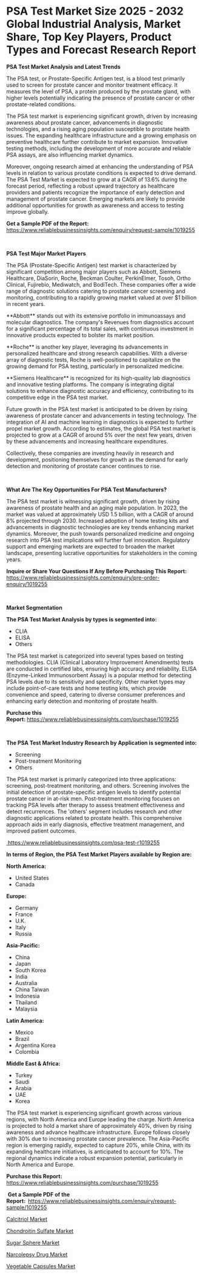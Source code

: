 <p><h1>PSA Test Market Size 2025 - 2032 Global Industrial Analysis, Market Share, Top Key Players, Product Types and Forecast Research Report</h1></p><p><strong>PSA Test Market Analysis and Latest Trends</strong></p>
<p><p>The PSA test, or Prostate-Specific Antigen test, is a blood test primarily used to screen for prostate cancer and monitor treatment efficacy. It measures the level of PSA, a protein produced by the prostate gland, with higher levels potentially indicating the presence of prostate cancer or other prostate-related conditions.</p><p>The PSA test market is experiencing significant growth, driven by increasing awareness about prostate cancer, advancements in diagnostic technologies, and a rising aging population susceptible to prostate health issues. The expanding healthcare infrastructure and a growing emphasis on preventive healthcare further contribute to market expansion. Innovative testing methods, including the development of more accurate and reliable PSA assays, are also influencing market dynamics.</p><p>Moreover, ongoing research aimed at enhancing the understanding of PSA levels in relation to various prostate conditions is expected to drive demand. The PSA Test Market is expected to grow at a CAGR of 13.6% during the forecast period, reflecting a robust upward trajectory as healthcare providers and patients recognize the importance of early detection and management of prostate cancer. Emerging markets are likely to provide additional opportunities for growth as awareness and access to testing improve globally.</p></p>
<p><strong>Get a Sample PDF of the Report:&nbsp;</strong> <a href="https://www.reliablebusinessinsights.com/enquiry/request-sample/1019255?utm_campaign=1837&utm_medium=2&utm_source=Github&utm_content=ia&utm_term=08032025&utm_id=psa-test">https://www.reliablebusinessinsights.com/enquiry/request-sample/1019255</a></p>
<p>&nbsp;</p>
<p><strong>PSA Test Major Market Players</strong></p>
<p><p>The PSA (Prostate-Specific Antigen) test market is characterized by significant competition among major players such as Abbott, Siemens Healthcare, DiaSorin, Roche, Beckman Coulter, PerkinElmer, Tosoh, Ortho Clinical, Fujirebio, Mediwatch, and BodiTech. These companies offer a wide range of diagnostic solutions catering to prostate cancer screening and monitoring, contributing to a rapidly growing market valued at over $1 billion in recent years.</p><p>**Abbott** stands out with its extensive portfolio in immunoassays and molecular diagnostics. The company's Revenues from diagnostics account for a significant percentage of its total sales, with continuous investment in innovative products expected to bolster its market position.</p><p>**Roche** is another key player, leveraging its advancements in personalized healthcare and strong research capabilities. With a diverse array of diagnostic tests, Roche is well-positioned to capitalize on the growing demand for PSA testing, particularly in personalized medicine.</p><p>**Siemens Healthcare** is recognized for its high-quality lab diagnostics and innovative testing platforms. The company is integrating digital solutions to enhance diagnostic accuracy and efficiency, contributing to its competitive edge in the PSA test market.</p><p>Future growth in the PSA test market is anticipated to be driven by rising awareness of prostate cancer and advancements in testing technology. The integration of AI and machine learning in diagnostics is expected to further propel market growth. According to estimates, the global PSA test market is projected to grow at a CAGR of around 5% over the next few years, driven by these advancements and increasing healthcare expenditures.</p><p>Collectively, these companies are investing heavily in research and development, positioning themselves for growth as the demand for early detection and monitoring of prostate cancer continues to rise.</p></p>
<p>&nbsp;</p>
<p><strong>What Are The Key Opportunities For PSA Test Manufacturers?</strong></p>
<p><p>The PSA test market is witnessing significant growth, driven by rising awareness of prostate health and an aging male population. In 2023, the market was valued at approximately USD 1.5 billion, with a CAGR of around 8% projected through 2030. Increased adoption of home testing kits and advancements in diagnostic technologies are key trends enhancing market dynamics. Moreover, the push towards personalized medicine and ongoing research into PSA test implications will further fuel innovation. Regulatory support and emerging markets are expected to broaden the market landscape, presenting lucrative opportunities for stakeholders in the coming years.</p></p>
<p><strong>Inquire or Share Your Questions If Any Before Purchasing This Report:</strong> <a href="https://www.reliablebusinessinsights.com/enquiry/pre-order-enquiry/1019255?utm_campaign=1837&utm_medium=2&utm_source=Github&utm_content=ia&utm_term=08032025&utm_id=psa-test">https://www.reliablebusinessinsights.com/enquiry/pre-order-enquiry/1019255</a></p>
<p>&nbsp;</p>
<p><strong>Market Segmentation</strong></p>
<p><strong>The PSA Test Market Analysis by types is segmented into:</strong></p>
<p><ul><li>CLIA</li><li>ELISA</li><li>Others</li></ul></p>
<p><p>The PSA test market is categorized into several types based on testing methodologies. CLIA (Clinical Laboratory Improvement Amendments) tests are conducted in certified labs, ensuring high accuracy and reliability. ELISA (Enzyme-Linked Immunosorbent Assay) is a popular method for detecting PSA levels due to its sensitivity and specificity. Other market types may include point-of-care tests and home testing kits, which provide convenience and speed, catering to diverse consumer preferences and enhancing early detection and monitoring of prostate health.</p></p>
<p><strong>Purchase this Report:&nbsp;</strong><a href="https://www.reliablebusinessinsights.com/purchase/1019255?utm_campaign=1837&utm_medium=2&utm_source=Github&utm_content=ia&utm_term=08032025&utm_id=psa-test">https://www.reliablebusinessinsights.com/purchase/1019255</a></p>
<p>&nbsp;</p>
<p><strong>The PSA Test Market Industry Research by Application is segmented into:</strong></p>
<p><ul><li>Screening</li><li>Post-treatment Monitoring</li><li>Others</li></ul></p>
<p><p>The PSA test market is primarily categorized into three applications: screening, post-treatment monitoring, and others. Screening involves the initial detection of prostate-specific antigen levels to identify potential prostate cancer in at-risk men. Post-treatment monitoring focuses on tracking PSA levels after therapy to assess treatment effectiveness and detect recurrences. The 'others' segment includes research and other diagnostic applications related to prostate health. This comprehensive approach aids in early diagnosis, effective treatment management, and improved patient outcomes.</p></p>
<p><a href="https://www.reliablebusinessinsights.com/psa-test-r1019255?utm_campaign=1837&utm_medium=2&utm_source=Github&utm_content=ia&utm_term=08032025&utm_id=psa-test">&nbsp;https://www.reliablebusinessinsights.com/psa-test-r1019255</a></p>
<p><strong>In terms of Region, the PSA Test Market Players available by Region are:</strong></p>
<p>
    <p> <strong> North America: </strong>
        <ul>
            <li>United States</li>
            <li>Canada</li>
        </ul>
        </p> 
    <p> <strong> Europe: </strong>
        <ul>
            <li>Germany</li>
            <li>France</li>
            <li>U.K.</li>
            <li>Italy</li>
            <li>Russia</li>
        </ul>
        </p> 
    <p> <strong> Asia-Pacific: </strong>
        <ul>
            <li>China</li>
            <li>Japan</li>
            <li>South Korea</li>
            <li>India</li>
            <li>Australia</li>
            <li>China Taiwan</li>
            <li>Indonesia</li>
            <li>Thailand</li>
            <li>Malaysia</li>
        </ul>
        </p> 
    <p> <strong> Latin America: </strong>
        <ul>
            <li>Mexico</li>
            <li>Brazil</li>
            <li>Argentina Korea</li>
            <li>Colombia</li>
        </ul>
        </p> 
    <p> <strong> Middle East & Africa: </strong>
        <ul>
            <li>Turkey</li>
            <li>Saudi</li>
            <li>Arabia</li>
            <li>UAE</li>
            <li>Korea</li>
        </ul>
    </p>
    </p>
<p><p>The PSA test market is experiencing significant growth across various regions, with North America and Europe leading the charge. North America is projected to hold a market share of approximately 40%, driven by rising awareness and advance healthcare infrastructure. Europe follows closely with 30% due to increasing prostate cancer prevalence. The Asia-Pacific region is emerging rapidly, expected to capture 20%, while China, with its expanding healthcare initiatives, is anticipated to account for 10%. The regional dynamics indicate a robust expansion potential, particularly in North America and Europe.</p></p>
<p><strong>Purchase this Report: </strong><a href="https://www.reliablebusinessinsights.com/purchase/1019255?utm_campaign=1837&utm_medium=2&utm_source=Github&utm_content=ia&utm_term=08032025&utm_id=psa-test">https://www.reliablebusinessinsights.com/purchase/1019255</a></p>
<p>&nbsp;<strong>Get a Sample PDF of the Report:&nbsp;&nbsp;</strong><a href="https://www.reliablebusinessinsights.com/enquiry/request-sample/1019255?utm_campaign=1837&utm_medium=2&utm_source=Github&utm_content=ia&utm_term=08032025&utm_id=psa-test">https://www.reliablebusinessinsights.com/enquiry/request-sample/1019255</a></p>
<p><strong></strong></p>
<p><p><a href="https://github.com/janotjuljo/Market-Research-Report-List-1/blob/main/calcitriol-market.md?utm_campaign=1837&utm_medium=2&utm_source=Github&utm_content=ia&utm_term=08032025&utm_id=psa-test">Calcitriol Market</a></p><p><a href="https://github.com/buenayankobl/Market-Research-Report-List-1/blob/main/chondroitin-sulfate-market.md?utm_campaign=1837&utm_medium=2&utm_source=Github&utm_content=ia&utm_term=08032025&utm_id=psa-test">Chondroitin Sulfate Market</a></p><p><a href="https://github.com/laingragle95/Market-Research-Report-List-1/blob/main/sugar-sphere-market.md?utm_campaign=1837&utm_medium=2&utm_source=Github&utm_content=ia&utm_term=08032025&utm_id=psa-test">Sugar Sphere Market</a></p><p><a href="https://github.com/rakowpleetj1/Market-Research-Report-List-1/blob/main/narcolepsy-drug-market.md?utm_campaign=1837&utm_medium=2&utm_source=Github&utm_content=ia&utm_term=08032025&utm_id=psa-test">Narcolepsy Drug Market</a></p><p><a href="https://github.com/uripeachrii/Market-Research-Report-List-1/blob/main/vegetable-capsules-market.md?utm_campaign=1837&utm_medium=2&utm_source=Github&utm_content=ia&utm_term=08032025&utm_id=psa-test">Vegetable Capsules Market</a></p></p>